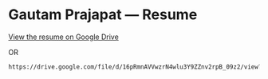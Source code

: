 # Gautam Prajapat — Resume

[View the resume on Google Drive](https://drive.google.com/file/d/16pRmnAVVwzrN4wlu3Y9ZZnv2rpB_09z2/view?usp=sharing)

OR
```bash
https://drive.google.com/file/d/16pRmnAVVwzrN4wlu3Y9ZZnv2rpB_09z2/view?usp=sharing
```
